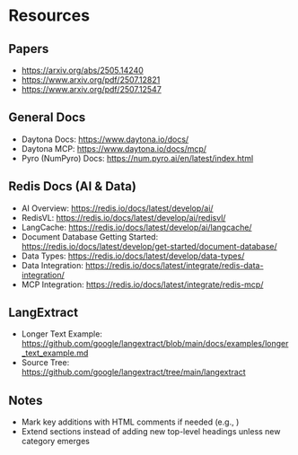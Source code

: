 # Resources

## Papers

- <https://arxiv.org/abs/2505.14240>
- <https://www.arxiv.org/pdf/2507.12821>
- <https://www.arxiv.org/pdf/2507.12547>  <!-- Important -->

## General Docs

- Daytona Docs: <https://www.daytona.io/docs/>
- Daytona MCP: <https://www.daytona.io/docs/mcp/>
- Pyro (NumPyro) Docs: <https://num.pyro.ai/en/latest/index.html>

## Redis Docs (AI & Data)

- AI Overview: <https://redis.io/docs/latest/develop/ai/>
- RedisVL: <https://redis.io/docs/latest/develop/ai/redisvl/>
- LangCache: <https://redis.io/docs/latest/develop/ai/langcache/>
- Document Database Getting Started: <https://redis.io/docs/latest/develop/get-started/document-database/>
- Data Types: <https://redis.io/docs/latest/develop/data-types/>
- Data Integration: <https://redis.io/docs/latest/integrate/redis-data-integration/>
- MCP Integration: <https://redis.io/docs/latest/integrate/redis-mcp/>

## LangExtract

- Longer Text Example: <https://github.com/google/langextract/blob/main/docs/examples/longer_text_example.md>
- Source Tree: <https://github.com/google/langextract/tree/main/langextract>

## Notes

- Mark key additions with HTML comments if needed (e.g., <!-- Important -->)
- Extend sections instead of adding new top-level headings unless new category emerges
